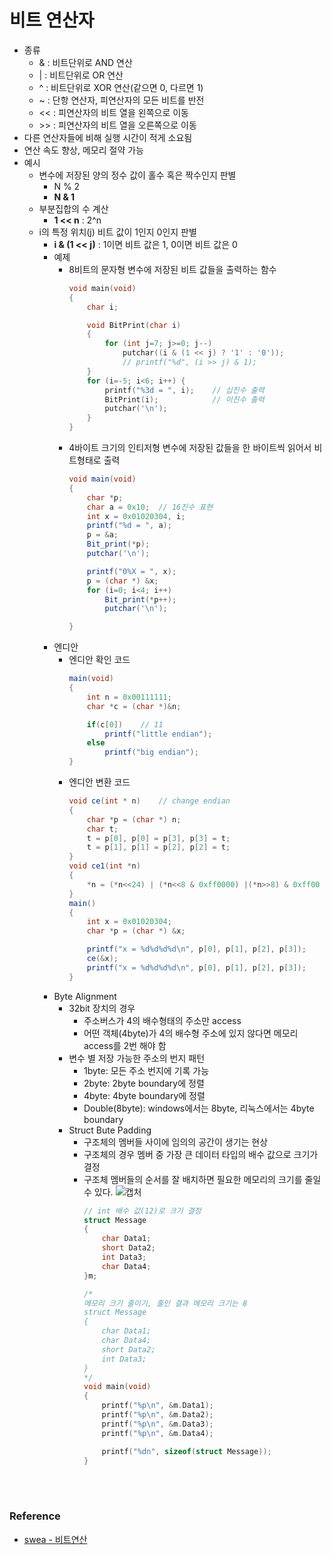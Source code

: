 # 비트 연산자
* 종류
  * & : 비트단위로 AND 연산
  * | : 비트단위로 OR 연산
  * ^ : 비트단위로 XOR 연산(같으면 0, 다르면 1)
  * ~ : 단항 연산자, 피연산자의 모든 비트를 반전
  * << : 피연산자의 비트 열을 왼쪽으로 이동
  * \>> : 피연산자의 비트 열을 오른쪽으로 이동
* 다른 연산자들에 비해 실행 시간이 적게 소요됨
* 연산 속도 향상, 메모리 절약 가능
* 예시
  * 변수에 저장된 양의 정수 값이 홀수 혹은 짝수인지 판별
    * N % 2
    * **N & 1**
  * 부분집합의 수 계산
    * **1 << n** : 2^n
  * i의 특정 위치(j) 비트 값이 1인지 0인지 판별
    * **i & (1 << j)** : 1이면 비트 값은 1, 0이면 비트 값은 0
    * 예제
      * 8비트의 문자형 변수에 저장된 비트 값들을 출력하는 함수
        ```c
        void main(void)
        {
            char i;

            void BitPrint(char i)
            {
                for (int j=7; j>=0; j--)
                    putchar((i & (1 << j) ? '1' : '0'));
                    // printf("%d", (i >> j) & 1);
            }
            for (i=-5; i<6; i++) {
                printf("%3d = ", i);    // 십진수 출력
                BitPrint(i);            // 이진수 출력
                putchar('\n');
            }
        }
        ```
      * 4바이트 크기의 인티저형 변수에 저장된 값들을 한 바이트씩 읽어서 비트형태로 출력
        ```java
        void main(void)
        {
            char *p;
            char a = 0x10;  // 16진수 표현
            int x = 0x01020304, i;
            printf("%d = ", a);
            p = &a;
            Bit_print(*p);
            putchar('\n');

            printf("0%X = ", x);
            p = (char *) &x;
            for (i=0; i<4; i++)
                Bit_print(*p++);
                putchar('\n');

        }
        ```
    * 엔디안
      * 엔디안 확인 코드
        ```java
        main(void)
        {
            int n = 0x00111111;
            char *c = (char *)&n;

            if(c[0])    // 11
                printf("little endian");
            else
                printf("big endian");
        }
        ```
      * 엔디안 변환 코드
        ```java
        void ce(int * n)    // change endian
        {
            char *p = (char *) n;
            char t;
            t = p[0], p[0] = p[3], p[3] = t;
            t = p[1], p[1] = p[2], p[2] = t;
        }
        void ce1(int *n)
        {
            *n = (*n<<24) | (*n<<8 & 0xff0000) |(*n>>8) & 0xff00 | (*n>>24); 
        }
        main()
        {
            int x = 0x01020304;
            char *p = (char *) &x;

            printf("x = %d%d%d%d\n", p[0], p[1], p[2], p[3]);
            ce(&x);
            printf("x = %d%d%d%d\n", p[0], p[1], p[2], p[3]);
        }
        ```   
    * Byte Alignment
      * 32bit 장치의 경우
        * 주소버스가 4의 배수형태의 주소만 access
        * 어떤 객체(4byte)가 4의 배수형 주소에 있지 않다면 메모리 access를 2번 해야 함
      * 변수 별 저장 가능한 주소의 번지 패턴
        * 1byte: 모든 주소 번지에 기록 가능
        * 2byte: 2byte boundary에 정렬
        * 4byte: 4byte boundary에 정렬
        * Double(8byte): windows에서는 8byte, 리눅스에서는 4byte boundary
      * Struct Bute Padding
        * 구조체의 멤버들 사이에 임의의 공간이 생기는 현상
        * 구조체의 경우 멤버 중 가장 큰 데이터 타입의 배수 값으로 크기가 결정
        * 구조체 멤버들의 순서를 잘 배치하면 필요한 메모리의 크기를 줄일 수 있다.
            ![캡처](https://user-images.githubusercontent.com/55786368/234169384-bf89067e-4b61-4030-9938-81b379c74d6e.PNG)
            ```c
            // int 배수 값(12)로 크기 결정
            struct Message
            {
                char Data1;
                short Data2;
                int Data3;
                char Data4;
            }m;

            /*
            메모리 크기 줄이기, 줄인 결과 메모리 크기는 8
            struct Message
            {
                char Data1;
                char Data4;
                short Data2;
                int Data3;
            }
            */
            void main(void)
            {
                printf("%p\n", &m.Data1);
                printf("%p\n", &m.Data2);
                printf("%p\n", &m.Data3);
                printf("%p\n", &m.Data4);

                printf("%dn", sizeof(struct Message));
            }
            ```

<br><br>

### Reference
* [swea - 비트연산](https://swexpertacademy.com/main/learn/course/subjectDetail.do?courseId=AVuPDYSqAAbw5UW6&subjectId=AV2dX7FaAcsBBASw&&)